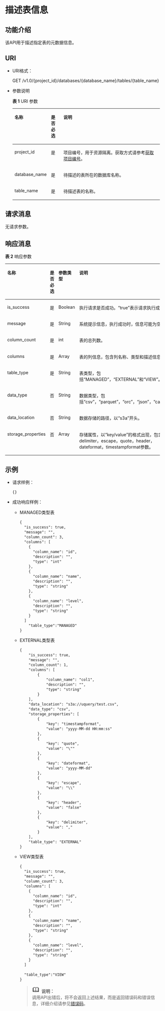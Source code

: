 # 描述表信息<a name="dli_02_0033"></a>

## 功能介绍<a name="s4d7af3a55ba34cc0ad39319579f69b71"></a>

该API用于描述指定表的元数据信息。

## URI<a name="s4d10c112744f4d8298e08964081970c4"></a>

-   URI格式：

    GET /v1.0/\{project\_id\}/databases/\{database\_name\}/tables/\{table\_name\}

-   参数说明

    **表 1**  URI 参数

    <a name="zh-cn_topic_0069077903_table18989315"></a>
    <table><thead align="left"><tr id="zh-cn_topic_0069077903_row37144870"><th class="cellrowborder" valign="top" width="13%" id="mcps1.2.4.1.1"><p id="zh-cn_topic_0069077903_p621772417152"><a name="zh-cn_topic_0069077903_p621772417152"></a><a name="zh-cn_topic_0069077903_p621772417152"></a>名称</p>
    </th>
    <th class="cellrowborder" valign="top" width="9%" id="mcps1.2.4.1.2"><p id="zh-cn_topic_0069077903_p721818240153"><a name="zh-cn_topic_0069077903_p721818240153"></a><a name="zh-cn_topic_0069077903_p721818240153"></a>是否必选</p>
    </th>
    <th class="cellrowborder" valign="top" width="78%" id="mcps1.2.4.1.3"><p id="a86c116e114d44f4c8e5ce60e82d3b11f"><a name="a86c116e114d44f4c8e5ce60e82d3b11f"></a><a name="a86c116e114d44f4c8e5ce60e82d3b11f"></a>说明</p>
    </th>
    </tr>
    </thead>
    <tbody><tr id="row18156104824111"><td class="cellrowborder" valign="top" width="13%" headers="mcps1.2.4.1.1 "><p id="zh-cn_topic_0069077803_p43412436"><a name="zh-cn_topic_0069077803_p43412436"></a><a name="zh-cn_topic_0069077803_p43412436"></a>project_id</p>
    </td>
    <td class="cellrowborder" valign="top" width="9%" headers="mcps1.2.4.1.2 "><p id="zh-cn_topic_0069077803_p26746391"><a name="zh-cn_topic_0069077803_p26746391"></a><a name="zh-cn_topic_0069077803_p26746391"></a>是</p>
    </td>
    <td class="cellrowborder" valign="top" width="78%" headers="mcps1.2.4.1.3 "><p id="zh-cn_topic_0069077803_p18974100"><a name="zh-cn_topic_0069077803_p18974100"></a><a name="zh-cn_topic_0069077803_p18974100"></a>项目编号，用于资源隔离。获取方式请参考<a href="获取项目编号.md">获取项目编号</a>。</p>
    </td>
    </tr>
    <tr id="zh-cn_topic_0069077903_row42334793"><td class="cellrowborder" valign="top" width="13%" headers="mcps1.2.4.1.1 "><p id="zh-cn_topic_0069077903_p6566175"><a name="zh-cn_topic_0069077903_p6566175"></a><a name="zh-cn_topic_0069077903_p6566175"></a>database_name</p>
    </td>
    <td class="cellrowborder" valign="top" width="9%" headers="mcps1.2.4.1.2 "><p id="zh-cn_topic_0069077903_p62098166"><a name="zh-cn_topic_0069077903_p62098166"></a><a name="zh-cn_topic_0069077903_p62098166"></a>是</p>
    </td>
    <td class="cellrowborder" valign="top" width="78%" headers="mcps1.2.4.1.3 "><p id="p5938130183520"><a name="p5938130183520"></a><a name="p5938130183520"></a>待描述的表所在的数据库名称。</p>
    </td>
    </tr>
    <tr id="zh-cn_topic_0069077903_row38188964"><td class="cellrowborder" valign="top" width="13%" headers="mcps1.2.4.1.1 "><p id="zh-cn_topic_0069077903_p6298355"><a name="zh-cn_topic_0069077903_p6298355"></a><a name="zh-cn_topic_0069077903_p6298355"></a>table_name</p>
    </td>
    <td class="cellrowborder" valign="top" width="9%" headers="mcps1.2.4.1.2 "><p id="zh-cn_topic_0069077903_p40404735"><a name="zh-cn_topic_0069077903_p40404735"></a><a name="zh-cn_topic_0069077903_p40404735"></a>是</p>
    </td>
    <td class="cellrowborder" valign="top" width="78%" headers="mcps1.2.4.1.3 "><p id="zh-cn_topic_0069077903_p51558063"><a name="zh-cn_topic_0069077903_p51558063"></a><a name="zh-cn_topic_0069077903_p51558063"></a>待描述表的名称。</p>
    </td>
    </tr>
    </tbody>
    </table>


## 请求消息<a name="sba3aea1255394b83a6b44b56d1443424"></a>

无请求参数。

## 响应消息<a name="s3b91e8001c304b1fab9451feec878c3e"></a>

**表 2**  响应参数

<a name="zh-cn_topic_0069077903_table27982971"></a>
<table><thead align="left"><tr id="zh-cn_topic_0069077903_row46534355"><th class="cellrowborder" valign="top" width="15.323232323232325%" id="mcps1.2.5.1.1"><p id="a8492bb7ea9aa47d1a50c3370cc8fd80c"><a name="a8492bb7ea9aa47d1a50c3370cc8fd80c"></a><a name="a8492bb7ea9aa47d1a50c3370cc8fd80c"></a>名称</p>
</th>
<th class="cellrowborder" valign="top" width="7.888888888888889%" id="mcps1.2.5.1.2"><p id="aa391e61b7bee4dac8df4559b7910a81f"><a name="aa391e61b7bee4dac8df4559b7910a81f"></a><a name="aa391e61b7bee4dac8df4559b7910a81f"></a>是否必选</p>
</th>
<th class="cellrowborder" valign="top" width="7.777777777777778%" id="mcps1.2.5.1.3"><p id="ad5d73f500bd941708658fac31c1a15cb"><a name="ad5d73f500bd941708658fac31c1a15cb"></a><a name="ad5d73f500bd941708658fac31c1a15cb"></a>参数类型</p>
</th>
<th class="cellrowborder" valign="top" width="69.01010101010101%" id="mcps1.2.5.1.4"><p id="zh-cn_topic_0069077903_p669144151612"><a name="zh-cn_topic_0069077903_p669144151612"></a><a name="zh-cn_topic_0069077903_p669144151612"></a>说明</p>
</th>
</tr>
</thead>
<tbody><tr id="zh-cn_topic_0069077903_row48222793"><td class="cellrowborder" valign="top" width="15.323232323232325%" headers="mcps1.2.5.1.1 "><p id="zh-cn_topic_0069077903_p13732189"><a name="zh-cn_topic_0069077903_p13732189"></a><a name="zh-cn_topic_0069077903_p13732189"></a>is_success</p>
</td>
<td class="cellrowborder" valign="top" width="7.888888888888889%" headers="mcps1.2.5.1.2 "><p id="zh-cn_topic_0069077903_p38565525"><a name="zh-cn_topic_0069077903_p38565525"></a><a name="zh-cn_topic_0069077903_p38565525"></a>是</p>
</td>
<td class="cellrowborder" valign="top" width="7.777777777777778%" headers="mcps1.2.5.1.3 "><p id="zh-cn_topic_0069077903_p36799834"><a name="zh-cn_topic_0069077903_p36799834"></a><a name="zh-cn_topic_0069077903_p36799834"></a>Boolean</p>
</td>
<td class="cellrowborder" valign="top" width="69.01010101010101%" headers="mcps1.2.5.1.4 "><p id="p1096242814143"><a name="p1096242814143"></a><a name="p1096242814143"></a>执行请求是否成功。<span class="parmvalue" id="parmvalue5716630816104"><a name="parmvalue5716630816104"></a><a name="parmvalue5716630816104"></a>“true”</span>表示请求执行成功。</p>
</td>
</tr>
<tr id="zh-cn_topic_0069077903_row50642479"><td class="cellrowborder" valign="top" width="15.323232323232325%" headers="mcps1.2.5.1.1 "><p id="zh-cn_topic_0069077903_p8400114"><a name="zh-cn_topic_0069077903_p8400114"></a><a name="zh-cn_topic_0069077903_p8400114"></a>message</p>
</td>
<td class="cellrowborder" valign="top" width="7.888888888888889%" headers="mcps1.2.5.1.2 "><p id="zh-cn_topic_0069077903_p9320605"><a name="zh-cn_topic_0069077903_p9320605"></a><a name="zh-cn_topic_0069077903_p9320605"></a>是</p>
</td>
<td class="cellrowborder" valign="top" width="7.777777777777778%" headers="mcps1.2.5.1.3 "><p id="zh-cn_topic_0069077903_p16771545"><a name="zh-cn_topic_0069077903_p16771545"></a><a name="zh-cn_topic_0069077903_p16771545"></a>String</p>
</td>
<td class="cellrowborder" valign="top" width="69.01010101010101%" headers="mcps1.2.5.1.4 "><p id="p3962132820148"><a name="p3962132820148"></a><a name="p3962132820148"></a>系统提示信息，执行成功时，信息可能为空。</p>
</td>
</tr>
<tr id="zh-cn_topic_0069077903_row12643388"><td class="cellrowborder" valign="top" width="15.323232323232325%" headers="mcps1.2.5.1.1 "><p id="zh-cn_topic_0069077903_p17481528"><a name="zh-cn_topic_0069077903_p17481528"></a><a name="zh-cn_topic_0069077903_p17481528"></a>column_count</p>
</td>
<td class="cellrowborder" valign="top" width="7.888888888888889%" headers="mcps1.2.5.1.2 "><p id="zh-cn_topic_0069077903_p6717697"><a name="zh-cn_topic_0069077903_p6717697"></a><a name="zh-cn_topic_0069077903_p6717697"></a>是</p>
</td>
<td class="cellrowborder" valign="top" width="7.777777777777778%" headers="mcps1.2.5.1.3 "><p id="zh-cn_topic_0069077903_p7262590"><a name="zh-cn_topic_0069077903_p7262590"></a><a name="zh-cn_topic_0069077903_p7262590"></a>int</p>
</td>
<td class="cellrowborder" valign="top" width="69.01010101010101%" headers="mcps1.2.5.1.4 "><p id="zh-cn_topic_0069077903_p51398936"><a name="zh-cn_topic_0069077903_p51398936"></a><a name="zh-cn_topic_0069077903_p51398936"></a>表的总列数。</p>
</td>
</tr>
<tr id="zh-cn_topic_0069077903_row59937243"><td class="cellrowborder" valign="top" width="15.323232323232325%" headers="mcps1.2.5.1.1 "><p id="zh-cn_topic_0069077903_p23078506"><a name="zh-cn_topic_0069077903_p23078506"></a><a name="zh-cn_topic_0069077903_p23078506"></a>columns</p>
</td>
<td class="cellrowborder" valign="top" width="7.888888888888889%" headers="mcps1.2.5.1.2 "><p id="zh-cn_topic_0069077903_p57419722"><a name="zh-cn_topic_0069077903_p57419722"></a><a name="zh-cn_topic_0069077903_p57419722"></a>是</p>
</td>
<td class="cellrowborder" valign="top" width="7.777777777777778%" headers="mcps1.2.5.1.3 "><p id="zh-cn_topic_0069077903_p20485923"><a name="zh-cn_topic_0069077903_p20485923"></a><a name="zh-cn_topic_0069077903_p20485923"></a>Array</p>
</td>
<td class="cellrowborder" valign="top" width="69.01010101010101%" headers="mcps1.2.5.1.4 "><p id="zh-cn_topic_0069077903_p48747036"><a name="zh-cn_topic_0069077903_p48747036"></a><a name="zh-cn_topic_0069077903_p48747036"></a>表的列信息，包含列名称、类型和描述信息。</p>
</td>
</tr>
<tr id="row7659175314112"><td class="cellrowborder" valign="top" width="15.323232323232325%" headers="mcps1.2.5.1.1 "><p id="p9660155314117"><a name="p9660155314117"></a><a name="p9660155314117"></a>table_type</p>
</td>
<td class="cellrowborder" valign="top" width="7.888888888888889%" headers="mcps1.2.5.1.2 "><p id="p1866085316110"><a name="p1866085316110"></a><a name="p1866085316110"></a>是</p>
</td>
<td class="cellrowborder" valign="top" width="7.777777777777778%" headers="mcps1.2.5.1.3 "><p id="p156605531811"><a name="p156605531811"></a><a name="p156605531811"></a>String</p>
</td>
<td class="cellrowborder" valign="top" width="69.01010101010101%" headers="mcps1.2.5.1.4 "><p id="p56601531618"><a name="p56601531618"></a><a name="p56601531618"></a>表类型，包括“MANAGED”，“EXTERNAL”和“VIEW”。</p>
</td>
</tr>
<tr id="row13425486312"><td class="cellrowborder" valign="top" width="15.323232323232325%" headers="mcps1.2.5.1.1 "><p id="p1042568933"><a name="p1042568933"></a><a name="p1042568933"></a>data_type</p>
</td>
<td class="cellrowborder" valign="top" width="7.888888888888889%" headers="mcps1.2.5.1.2 "><p id="p1742513818310"><a name="p1742513818310"></a><a name="p1742513818310"></a>否</p>
</td>
<td class="cellrowborder" valign="top" width="7.777777777777778%" headers="mcps1.2.5.1.3 "><p id="p14425208739"><a name="p14425208739"></a><a name="p14425208739"></a>String</p>
</td>
<td class="cellrowborder" valign="top" width="69.01010101010101%" headers="mcps1.2.5.1.4 "><p id="p134251481638"><a name="p134251481638"></a><a name="p134251481638"></a>数据类型，包括“csv”，“parquet”，“orc”，“json”，“carbon”。</p>
</td>
</tr>
<tr id="row139671332836"><td class="cellrowborder" valign="top" width="15.323232323232325%" headers="mcps1.2.5.1.1 "><p id="p49679321233"><a name="p49679321233"></a><a name="p49679321233"></a>data_location</p>
</td>
<td class="cellrowborder" valign="top" width="7.888888888888889%" headers="mcps1.2.5.1.2 "><p id="p374855516512"><a name="p374855516512"></a><a name="p374855516512"></a>否</p>
</td>
<td class="cellrowborder" valign="top" width="7.777777777777778%" headers="mcps1.2.5.1.3 "><p id="p89671232235"><a name="p89671232235"></a><a name="p89671232235"></a>String</p>
</td>
<td class="cellrowborder" valign="top" width="69.01010101010101%" headers="mcps1.2.5.1.4 "><p id="p49678329311"><a name="p49678329311"></a><a name="p49678329311"></a>数据存储的路径，以“s3a”开头。</p>
</td>
</tr>
<tr id="row169672320313"><td class="cellrowborder" valign="top" width="15.323232323232325%" headers="mcps1.2.5.1.1 "><p id="p796753219313"><a name="p796753219313"></a><a name="p796753219313"></a>storage_properties</p>
</td>
<td class="cellrowborder" valign="top" width="7.888888888888889%" headers="mcps1.2.5.1.2 "><p id="p149676328312"><a name="p149676328312"></a><a name="p149676328312"></a>否</p>
</td>
<td class="cellrowborder" valign="top" width="7.777777777777778%" headers="mcps1.2.5.1.3 "><p id="p1896716321633"><a name="p1896716321633"></a><a name="p1896716321633"></a>Array</p>
</td>
<td class="cellrowborder" valign="top" width="69.01010101010101%" headers="mcps1.2.5.1.4 "><p id="p1296720329315"><a name="p1296720329315"></a><a name="p1296720329315"></a>存储属性，以“key/value”的格式出现，包含delimiter，escape，quote，header，dateformat，timestampformat参数。</p>
</td>
</tr>
</tbody>
</table>

## 示例<a name="section41378223152310"></a>

-   请求样例：

    ```
    {}
    ```

-   成功响应样例：
    -   MANAGED类型表

        ```
        {
          "is_success": true,
          "message": "",
          "column_count": 3,
          "columns": [
            {
              "column_name": "id",
              "description": "",
              "type": "int"
            },
            {
              "column_name": "name",
              "description": "",
              "type": "string"
            },
            {
              "column_name": "level",
              "description": "",
              "type": "string"
            }
          ]
            "table_type":"MANAGED"
        }
        ```

    -   EXTERNAL类型表

        ```
        {
            "is_success": true,
            "message": "",
            "column_count": 1,
            "columns": [
                {
                    "column_name": "col1",
                    "description": "",
                    "type": "string"
                }
            ],
            "data_location": "s3a://uquery/test.csv",
            "data_type": "csv",
            "storage_properties": [
                {
                    "key": "timestampformat",
                    "value": "yyyy-MM-dd HH:mm:ss"
                },
                {
                    "key": "quote",
                    "value": "\""
                },
                {
                    "key": "dateformat",
                    "value": "yyyy-MM-dd"
                },
                {
                    "key": "escape",
                    "value": "\\"
                },
                {
                    "key": "header",
                    "value": "false"
                },
                {
                    "key": "delimiter",
                    "value": ","
                }
            ],
            "table_type": "EXTERNAL"
        }
        ```

    -   VIEW类型表

        ```
        {
          "is_success": true,
          "message": "",
          "column_count": 3,
          "columns": [
            {
              "column_name": "id",
              "description": "",
              "type": "int"
            },
            {
              "column_name": "name",
              "description": "",
              "type": "string"
            },
            {
              "column_name": "level",
              "description": "",
              "type": "string"
            }
          ]
         
          "table_type":"VIEW"
        }
        ```

        >![](public_sys-resources/icon-note.gif) **说明：**   
        >调用API出错后，将不会返回上述结果，而是返回错误码和错误信息，详细介绍请参见[错误码](错误码.md)。  



